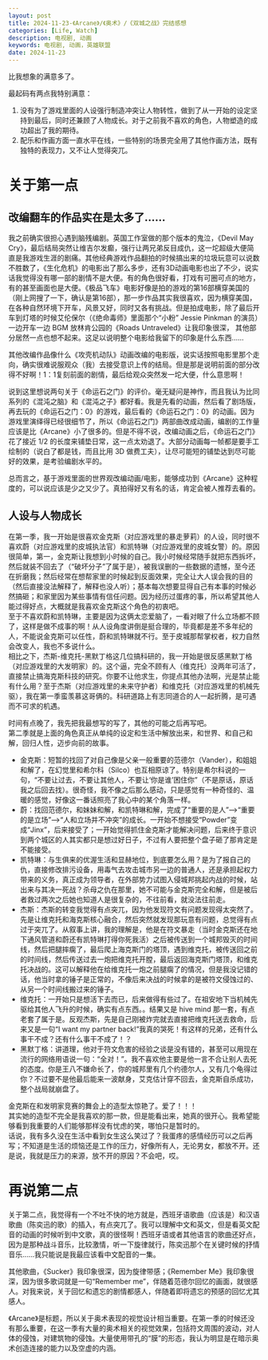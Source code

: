 ```yaml
---
layout: post
title: 2024-11-23-《Arcane》/《奥术》/《双城之战》完结感想
categories: [Life, Watch]
description: 电视剧, 动画
keywords: 电视剧, 动画，英雄联盟
date: 2024-11-23
---
```


比我想象的满意多了。

最起码有两点我特别满意：

1. 没有为了游戏里面的人设强行制造冲突让人物转性，做到了从一开始的设定坚持到最后，同时还兼顾了人物成长。对于之前我不喜欢的角色，人物塑造的成功超出了我的期待。
2. 配乐和作画方面一直水平在线，一些特别的场景完全用了其他作画方法，既有独特的表现力，又不让人觉得突兀。

# 关于第一点
## 改编翻车的作品实在是太多了……
我之前确实很担心遇到脑残编剧。英国工作室做的那个版本的鬼泣，《Devil May Cry》，最后结局突然让维吉尔发癫，强行让两兄弟反目成仇，这一坨超级大便简直是我游戏生涯的剧痛。其他经典游戏作品翻拍的时候搞出来的垃圾玩意可以说数不胜数了，《生化危机》的电影出了那么多步，还有3D动画电影也出了不少，说实话我觉得没有哪一部的剧情不是大便。有的角色很好看，打戏有可圈可点的地方，有的甚至画面也是大便。《极品飞车》电影好像是拍的游戏的第16部横穿美国的（刚上网搜了一下，确认是第16部），那一步作品其实我很喜欢，因为横穿美国，在各种自然环境下开车，风景又好，同时又各有挑战。但是拍成电影，除了最后开车到灯塔的时候艾伦保尔（《绝命毒师》里面那个“小粉” Jessie Pinkman 的演员）一边开车一边 BGM 放林肯公园的《Roads Untraveled》让我印象很深， 其他部分居然一点也想不起来。这足以说明整个电影给我留下的印象是什么东西……

其他改编作品像什么《攻壳机动队》动画改编的电影版，说实话按照电影里那个走向，确实很难说服观众（我）去接受意识上传的结局。但是那是说明前面的部分改得不好啊！1：1复刻前面的剧情，最后给观众突然发一坨大便，什么意思啊！

说到这里想说两句关于《命运石之门》的评价。毫无疑问是神作，而且我认为比同系列的《混沌之脑》和《混沌之子》都好看。我是先看的动画，然后看了剧场版，再去玩的《命运石之门：0》的游戏，最后看的《命运石之门：0》的动画。因为游戏里演绎得已经很细节了，所以《命运石之门》两部曲改成动画，编剧的工作量应该是比《Arcane》小了很多的。但是不得不说，改编动画之后，《命运石之门》花了接近 1/2 的长度来铺垫日常，这一点太劝退了。大部分动画每一帧都是要手工绘制的（说白了都是钱，而且比用 3D 做费工夫），让尽可能短的铺垫达到尽可能好的效果，是考验编剧水平的。

总而言之，基于游戏里面的世界观改编动画/电影，能够成功到《Arcane》这种程度的，可以说应该是少之又少了。真拍得好又有名的话，肯定会被人推荐去看的。

## 人设与人物成长
在第一季，我一开始是很喜欢金克斯（对应游戏里的暴走萝莉）的人设，同时很不喜欢蔚（对应游戏里的皮城执法官）和凯特琳（对应游戏里的皮城女警）的。原因很简单，第一，金克斯让我想到小时候的自己。我小时候经常随手就把东西拆坏，然后就装不回去了（“破坏分子”了属于是），被我误删的一些数据的遗憾，至今还在折磨我；然后经常在想帮家里的时候起到反面效果，完全让大人误会我的目的（然后直接没法解释了，解释也没人听）；基本每次想要显得自己有本事的时候必然搞砸；和家里因为某些事情有信任问题。因为经历过蛋疼的事，所以希望其他人能过得好点，大概就是我喜欢金克斯这个角色的初衷吧。    
至于不喜欢蔚和凯特琳，主要是因为这俩太恋爱脑了，一看对眼了什么立场都不顾了，这样是做不成事的啊！从人设角度讲倒是挺合理的，毕竟都是差不多年纪的人，不能说金克斯可以任性，蔚和凯特琳就不行。至于皮城那帮掌权者，权力自然会改变人，我也不多说什么。    
相比之下，杰斯-维克托-黑默丁格这几位搞科研的，我一开始是很反感黑默丁格（对应游戏里的大发明家）的。这个逼，完全不顾有人（维克托）没两年可活了，直接禁止搞海克斯科技的研究。你要不让他求生，你提点其他办法啊，光是禁止能有什么用？至于杰斯（对应游戏里的未来守护者）和维克托（对应游戏里的机械先驱），我在第一季蛮羡慕这哥俩的。科研道路上有志同道合的人一起折腾，是可遇而不可求的机遇。    

时间有点晚了，我先把我最想写的写了，其他的可能之后再写吧。   
第二季就是上面的角色真正从单纯的设定和生活中解放出来，和世界、和自己和解，回归人性，迈步向前的故事。    
- 金克斯：短暂的找回了对自己像是父亲一般重要的范德尔（Vander），和姐姐和解了，在幻觉里和希尔科（Silco）也互相原谅了。特别是希尔科说的一句，“不要让过去，不要让其他人，不要让‘你是谁’困住你”（不是原话，原话我之后回去找）。很奇怪，我不像之后那么感动，只是感觉有一种奇怪的、温暖的感觉，好像这一番话照亮了我心中的某个角落一样。
- 蔚：找回范德尔，和妹妹和解，和凯特琳和解，完成了“重要的是人”-->“重要的是立场”-->“人和立场并不冲突”的成长。一开始不想接受“Powder”变成“Jinx”，后来接受了；一开始觉得抓住金克斯才能解决问题，后来终于意识到两个城区的人其实都只是想过好日子，不过有人要把整个盘子砸了那肯定是不能接受。
- 凯特琳：与生俱来的优渥生活和显赫地位，到底要怎么用？是为了报自己的仇，直接修改排污设备，用毒气去攻击城市另一边的普通人，还是承担起权力带来的义务，真正成为领导者，在外部势力试图入侵城邦挑起内战的时候，站出来与其决一死战？杀母之仇在那里，她不可能与金克斯完全和解，但是被后者救过两次之后她也知道人是很复杂的，不往前看，就没法往前走。
- 杰斯：杰斯的转变我觉得有点突兀，因为他发现符文有问题发现得太突然了。先是让维克托和海克斯核心融合，然后突然就发现那玩意有问题，总觉得有点过于突兀了。从叙事上讲，我的理解是，他是在符文暴走（当时金克斯还在地下通风管道和蔚还有凯特琳打得你死我活）之后被传送到一个城邦毁灭的时间线，然后把腿摔瘸了，最后爬上海克斯门的塔顶，遇到维克托，被传送回之前的时间线，然后传送过去一炮把维克托开膛，最后返回海克斯门塔顶，和维克托决战的。这可以解释他在给维克托一炮之前腿瘸了的情况，但是我没记错的话，他当时拿的锤子是正常的，不像后来决战的时候拿的是被符文侵蚀过的、从另一个时间线搬过来的锤子。
- 维克托：一开始只是想活下去而已，后来做得有些过了。在祖安地下当机械先驱给其他人飞升的时候，确实有点东西。。结果又是 hive mind 那一套，有点老套了属于是。反观杰斯，先是自己刚被炸完就去直接把维克托送去救命，后来又是一句“I want my partner back!”我真的哭死！有这样的兄弟，还有什么事干不成？还有什么事干不成了！？
- 黑默丁格：讲道理，他对于符文危害的经验之谈是没有错的，甚至可以用现在流行的网络用语说一句：“全对！”。我不喜欢他主要是他一言不合让别人去死的态度。你是王八不嫌命长了，你的城邦里有几个约德尔人，又有几个龟得过你？不过要不是他最后能来一波献身，艾克估计穿不回去，金克斯自杀成功，整个战局就崩盘了。

金克斯在和发明家竞赛的舞会上的造型太惊艳了。爱了！！！     
其实她的造型不完全是我喜欢的那一款，但是能看出来，她真的很开心。我希望能够看到我重要的人们能够那样没有忧虑的笑，哪怕只是暂时的。   
话说，我有多久没在生活中看到女生这么笑过了？我蛋疼的感情经历可以之后再写；不知道是生活的烦恼还是工作的压力，好像所有人，无论男女，都放不开。还是说，我就是压力的来源，放不开的原因？不会吧，哎。    


# 再说第二点
关于第二点，我觉得有一个不吐不快的地方就是，西班牙语歌曲（应该是）和汉语歌曲（陈奕迅的歌）的插入，有点突兀了。我可以理解中文和英文，但是看英文配音的动画的时候听到中文歌，真的很怪啊！西班牙语或者其他语言的歌曲还好点，因为是那种战斗音乐，比较激情，听一下旋律就行，陈奕迅那个在关键时候的抒情音乐……我只能说是我最应该看中文配音的一集。

其他歌曲，《Sucker》我印象很深，因为旋律带感；《Remember Me》我印象很深，因为很多歌词就是一句“Remember me”，伴随着范德尔回忆的画面，就很感人。对我来说，关于回忆和遗忘的剧情都感人，伴随着即将遗忘的预感的回忆尤其感人。

《Arcane》是标题，所以关于奥术表现的视觉设计相当重要。在第一季的时候还没有那么重要，在这一季有大量的奥术相关的视觉效果，包括符文周围的波动，对人体的侵蚀，对建筑物的侵蚀。大量使用带孔的“膜”的形态，我认为明显是在暗示奥术创造连接的能力以及空虚的内涵。

